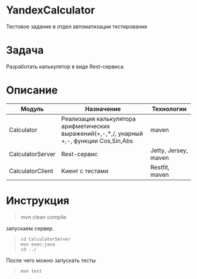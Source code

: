 # YandexCalculator
Тестовое задание в отдел автоматизации тестирования

# Задача 
Разработать калькулятор в виде Rest-сервиса.

# Описание 

Модуль             | Назначение             | Технологии
------------------ | ------------------ | -------------
Calculator        | Реализация калькулятора арифметических выражений(+,-,*,/, унарный +,-, функции Cos,Sin,Abs | maven  
CalculatorServer   | Rest-сервис   | Jetty, Jersey, maven
CalculatorClient   | Киент с тестами |Restfit, maven

# Инструкция 
> mvn clean compile

запускаем сервер. 
>     cd CalculatorServer 
>     mvn exec:java
>     cd ../

После чего можно запускать тесты 
>     mvn test

 
